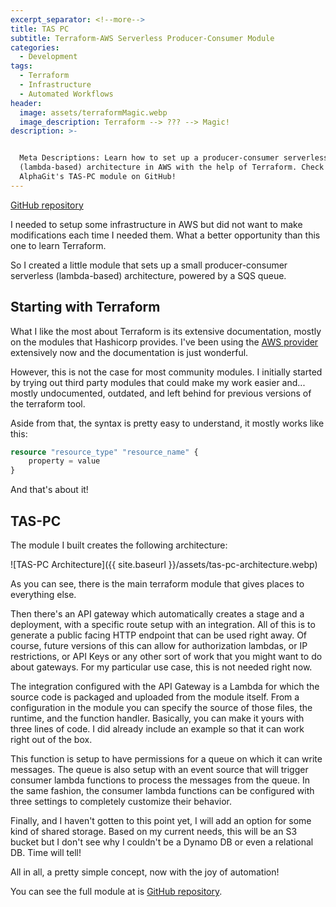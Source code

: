 ```yaml
---
excerpt_separator: <!--more-->
title: TAS PC
subtitle: Terraform-AWS Serverless Producer-Consumer Module
categories:
  - Development
tags:
  - Terraform
  - Infrastructure
  - Automated Workflows
header:
  image: assets/terraformMagic.webp
  image_description: Terraform --> ??? --> Magic!
description: >-


  Meta Descriptions: Learn how to set up a producer-consumer serverless
  (lambda-based) architecture in AWS with the help of Terraform. Check out
  AlphaGit's TAS-PC module on GitHub!
---
```



[GitHub repository](https://github.com/AlphaGit/tas-pc)

I needed to setup some infrastructure in AWS but did not want to make modifications each time I needed them. What a better opportunity than this one to learn Terraform.

So I created a little module that sets up a small producer-consumer serverless (lambda-based) architecture, powered by a SQS queue.

<!--more-->

## Starting with Terraform

What I like the most about Terraform is its extensive documentation, mostly on the modules that Hashicorp provides. I've been using the [AWS provider](https://registry.terraform.io/providers/hashicorp/aws/latest/docs) extensively now and the documentation is just wonderful.

However, this is not the case for most community modules. I initially started by trying out third party modules that could make my work easier and... mostly undocumented, outdated, and left behind for previous versions of the terraform tool.

Aside from that, the syntax is pretty easy to understand, it mostly works like this:

```terraform
resource "resource_type" "resource_name" {
    property = value
}
```

And that's about it!

## TAS-PC

The module I built creates the following architecture:

![TAS-PC Architecture]({{ site.baseurl }}/assets/tas-pc-architecture.webp)

As you can see, there is the main terraform module that gives places to everything else.

Then there's an API gateway which automatically creates a stage and a deployment, with a specific route setup with an integration. All of this is to generate a public facing HTTP endpoint that can be used right away. Of course, future versions of this can allow for authorization lambdas, or IP restrictions, or API Keys or any other sort of work that you might want to do about gateways. For my particular use case, this is not needed right now.

The integration configured with the API Gateway is a Lambda for which the source code is packaged and uploaded from the module itself. From a configuration in the module you can specify the source of those files, the runtime, and the function handler. Basically, you can make it yours with three lines of code. I did already include an example so that it can work right out of the box.

This function is setup to have permissions for a queue on which it can write messages. The queue is also setup with an event source that will trigger consumer lambda functions to process the messages from the queue. In the same fashion, the consumer lambda functions can be configured with three settings to completely customize their behavior.

Finally, and I haven't gotten to this point yet, I will add an option for some kind of shared storage. Based on my current needs, this will be an S3 bucket but I don't see why I couldn't be a Dynamo DB or even a relational DB. Time will tell!

All in all, a pretty simple concept, now with the joy of automation!

You can see the full module at is [GitHub repository](https://github.com/AlphaGit/tas-pc).